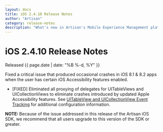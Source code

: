 ```yaml
---
layout: docs
title: iOS 2.4.10 Release Notes
author: "Artisan"
category: release-notes
description: "What's new in Artisan's Mobile Experience Management platform."
---
```

# iOS 2.4.10 Release Notes

Released {{ page.date | date: "%B %-d, %Y" }}

Fixed a critical issue that produced occasional crashes in iOS 8.1 & 8.2 apps when the user has certain iOS Accessibility features enabled.  

* [FIXED] Eliminated all proxying of delegates for UITableViews and UICollectionViews to eliminate crashes introduced by updated Apple Accessibility features.  See <a href="/dev/ios/event-tracking/#table-and-collection-view">UITableView and UICollectionView Event Tracking</a> for additional configuration information.

<div class="note note-important">
<p><strong>NOTE: </strong>Because of the issue addressed in this release of the Artisan iOS SDK, we recommend that all users upgrade to this version of the SDK or greater.</p>
</div>

